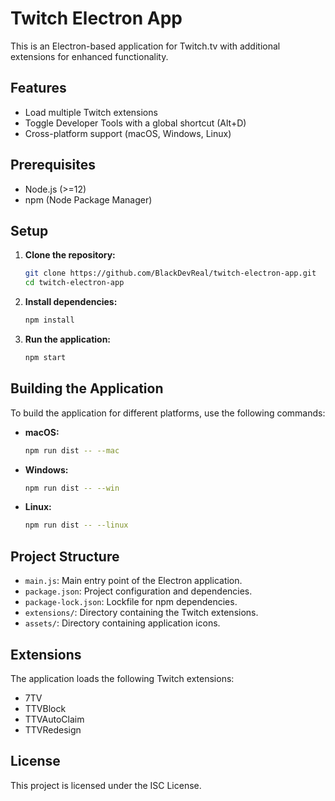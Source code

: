 # Twitch Electron App

This is an Electron-based application for Twitch.tv with additional extensions for enhanced functionality.

## Features

- Load multiple Twitch extensions
- Toggle Developer Tools with a global shortcut (Alt+D)
- Cross-platform support (macOS, Windows, Linux)

## Prerequisites

- Node.js (>=12)
- npm (Node Package Manager)

## Setup

1. **Clone the repository:**

    ```sh
    git clone https://github.com/BlackDevReal/twitch-electron-app.git
    cd twitch-electron-app
    ```

2. **Install dependencies:**

    ```sh
    npm install
    ```

3. **Run the application:**

    ```sh
    npm start
    ```

## Building the Application

To build the application for different platforms, use the following commands:

- **macOS:**

    ```sh
    npm run dist -- --mac
    ```

- **Windows:**

    ```sh
    npm run dist -- --win
    ```

- **Linux:**

    ```sh
    npm run dist -- --linux
    ```

## Project Structure

- `main.js`: Main entry point of the Electron application.
- `package.json`: Project configuration and dependencies.
- `package-lock.json`: Lockfile for npm dependencies.
- `extensions/`: Directory containing the Twitch extensions.
- `assets/`: Directory containing application icons.

## Extensions

The application loads the following Twitch extensions:

- 7TV
- TTVBlock
- TTVAutoClaim
- TTVRedesign

## License

This project is licensed under the ISC License.
